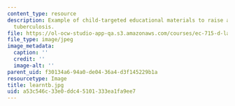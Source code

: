 ```yaml
---
content_type: resource
description: Example of child-targeted educational materials to raise awareness of
  tuberculosis.
file: https://ol-ocw-studio-app-qa.s3.amazonaws.com/courses/ec-715-d-lab-disseminating-innovations-for-the-common-good-spring-2007/a53c546c33e0ddc45101333ea1fa9ee7_learntb.jpg
file_type: image/jpeg
image_metadata:
  caption: ''
  credit: ''
  image-alt: ''
parent_uid: f30134a6-94a0-de04-36a4-d3f145229b1a
resourcetype: Image
title: learntb.jpg
uid: a53c546c-33e0-ddc4-5101-333ea1fa9ee7
---
```


